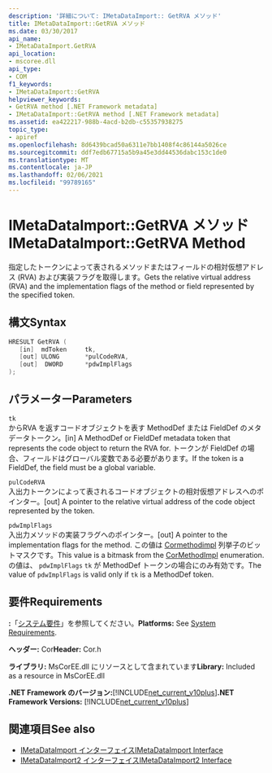 ```yaml
---
description: '詳細について: IMetaDataImport:: GetRVA メソッド'
title: IMetaDataImport::GetRVA メソッド
ms.date: 03/30/2017
api_name:
- IMetaDataImport.GetRVA
api_location:
- mscoree.dll
api_type:
- COM
f1_keywords:
- IMetaDataImport::GetRVA
helpviewer_keywords:
- GetRVA method [.NET Framework metadata]
- IMetaDataImport::GetRVA method [.NET Framework metadata]
ms.assetid: ea422217-988b-4acd-b2db-c55357938275
topic_type:
- apiref
ms.openlocfilehash: 8d6439bcad50a6311e7bb1408f4c86144a5026ce
ms.sourcegitcommit: ddf7edb67715a5b9a45e3dd44536dabc153c1de0
ms.translationtype: MT
ms.contentlocale: ja-JP
ms.lasthandoff: 02/06/2021
ms.locfileid: "99789165"
---
```

# <a name="imetadataimportgetrva-method"></a><span data-ttu-id="f9ccb-103">IMetaDataImport::GetRVA メソッド</span><span class="sxs-lookup"><span data-stu-id="f9ccb-103">IMetaDataImport::GetRVA Method</span></span>

<span data-ttu-id="f9ccb-104">指定したトークンによって表されるメソッドまたはフィールドの相対仮想アドレス (RVA) および実装フラグを取得します。</span><span class="sxs-lookup"><span data-stu-id="f9ccb-104">Gets the relative virtual address (RVA) and the implementation flags of the method or field represented by the specified token.</span></span>  
  
## <a name="syntax"></a><span data-ttu-id="f9ccb-105">構文</span><span class="sxs-lookup"><span data-stu-id="f9ccb-105">Syntax</span></span>  
  
```cpp  
HRESULT GetRVA (  
   [in]  mdToken     tk,
   [out] ULONG       *pulCodeRVA,
   [out]  DWORD      *pdwImplFlags  
);  
```  
  
## <a name="parameters"></a><span data-ttu-id="f9ccb-106">パラメーター</span><span class="sxs-lookup"><span data-stu-id="f9ccb-106">Parameters</span></span>  

 `tk`  
 <span data-ttu-id="f9ccb-107">からRVA を返すコードオブジェクトを表す MethodDef または FieldDef のメタデータトークン。</span><span class="sxs-lookup"><span data-stu-id="f9ccb-107">[in] A MethodDef or FieldDef metadata token that represents the code object to return the RVA for.</span></span> <span data-ttu-id="f9ccb-108">トークンが FieldDef の場合、フィールドはグローバル変数である必要があります。</span><span class="sxs-lookup"><span data-stu-id="f9ccb-108">If the token is a FieldDef, the field must be a global variable.</span></span>  
  
 `pulCodeRVA`  
 <span data-ttu-id="f9ccb-109">入出力トークンによって表されるコードオブジェクトの相対仮想アドレスへのポインター。</span><span class="sxs-lookup"><span data-stu-id="f9ccb-109">[out] A pointer to the relative virtual address of the code object represented by the token.</span></span>  
  
 `pdwImplFlags`  
 <span data-ttu-id="f9ccb-110">入出力メソッドの実装フラグへのポインター。</span><span class="sxs-lookup"><span data-stu-id="f9ccb-110">[out] A pointer to the implementation flags for the method.</span></span> <span data-ttu-id="f9ccb-111">この値は [Cormethodimpl](cormethodimpl-enumeration.md) 列挙子のビットマスクです。</span><span class="sxs-lookup"><span data-stu-id="f9ccb-111">This value is a bitmask from the [CorMethodImpl](cormethodimpl-enumeration.md) enumeration.</span></span> <span data-ttu-id="f9ccb-112">の値は、 `pdwImplFlags` `tk` が MethodDef トークンの場合にのみ有効です。</span><span class="sxs-lookup"><span data-stu-id="f9ccb-112">The value of `pdwImplFlags` is valid only if `tk` is a MethodDef token.</span></span>  
  
## <a name="requirements"></a><span data-ttu-id="f9ccb-113">要件</span><span class="sxs-lookup"><span data-stu-id="f9ccb-113">Requirements</span></span>  

 <span data-ttu-id="f9ccb-114">**:**「[システム要件](../../get-started/system-requirements.md)」を参照してください。</span><span class="sxs-lookup"><span data-stu-id="f9ccb-114">**Platforms:** See [System Requirements](../../get-started/system-requirements.md).</span></span>  
  
 <span data-ttu-id="f9ccb-115">**ヘッダー:** Cor</span><span class="sxs-lookup"><span data-stu-id="f9ccb-115">**Header:** Cor.h</span></span>  
  
 <span data-ttu-id="f9ccb-116">**ライブラリ:** MsCorEE.dll にリソースとして含まれています</span><span class="sxs-lookup"><span data-stu-id="f9ccb-116">**Library:** Included as a resource in MsCorEE.dll</span></span>  
  
 <span data-ttu-id="f9ccb-117">**.NET Framework のバージョン:**[!INCLUDE[net_current_v10plus](../../../../includes/net-current-v10plus-md.md)]</span><span class="sxs-lookup"><span data-stu-id="f9ccb-117">**.NET Framework Versions:** [!INCLUDE[net_current_v10plus](../../../../includes/net-current-v10plus-md.md)]</span></span>  
  
## <a name="see-also"></a><span data-ttu-id="f9ccb-118">関連項目</span><span class="sxs-lookup"><span data-stu-id="f9ccb-118">See also</span></span>

- [<span data-ttu-id="f9ccb-119">IMetaDataImport インターフェイス</span><span class="sxs-lookup"><span data-stu-id="f9ccb-119">IMetaDataImport Interface</span></span>](imetadataimport-interface.md)
- [<span data-ttu-id="f9ccb-120">IMetaDataImport2 インターフェイス</span><span class="sxs-lookup"><span data-stu-id="f9ccb-120">IMetaDataImport2 Interface</span></span>](imetadataimport2-interface.md)
